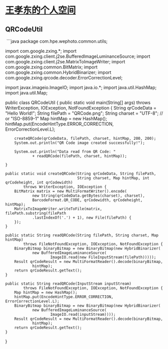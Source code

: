 # [王孝东的个人空间](https://scm-git.github.io/)
## QRCodeUtil
  ```java
package com.hpe.wephoto.common.utils;

import com.google.zxing.*;
import com.google.zxing.client.j2se.BufferedImageLuminanceSource;
import com.google.zxing.client.j2se.MatrixToImageWriter;
import com.google.zxing.common.BitMatrix;
import com.google.zxing.common.HybridBinarizer;
import com.google.zxing.qrcode.decoder.ErrorCorrectionLevel;

import javax.imageio.ImageIO;
import java.io.*;
import java.util.HashMap;
import java.util.Map;

public class QRCodeUtil {
    public static void main(String[] args) throws WriterException, IOException,
            NotFoundException {
        String qrCodeData = "Hello World!";
        String filePath = "QRCode.png";
        String charset = "UTF-8"; // or "ISO-8859-1"
        Map hintMap = new HashMap();
        hintMap.put(EncodeHintType.ERROR_CORRECTION, ErrorCorrectionLevel.L);

        createQRCode(qrCodeData, filePath, charset, hintMap, 200, 200);
        System.out.println("QR Code image created successfully!");

        System.out.println("Data read from QR Code: "
                + readQRCode(filePath, charset, hintMap));

    }

    public static void createQRCode(String qrCodeData, String filePath,
                                    String charset, Map hintMap, int qrCodeheight, int qrCodewidth)
            throws WriterException, IOException {
        BitMatrix matrix = new MultiFormatWriter().encode(
                new String(qrCodeData.getBytes(charset), charset),
                BarcodeFormat.QR_CODE, qrCodewidth, qrCodeheight, hintMap);
        MatrixToImageWriter.writeToFile(matrix, filePath.substring(filePath
                .lastIndexOf('.') + 1), new File(filePath) {
        });
    }

    public static String readQRCode(String filePath, String charset, Map hintMap)
            throws FileNotFoundException, IOException, NotFoundException {
        BinaryBitmap binaryBitmap = new BinaryBitmap(new HybridBinarizer(
                new BufferedImageLuminanceSource(
                        ImageIO.read(new FileInputStream(filePath)))));
        Result qrCodeResult = new MultiFormatReader().decode(binaryBitmap,
                hintMap);
        return qrCodeResult.getText();
    }

    public static String readQRCode(InputStream inputStream)
            throws FileNotFoundException, IOException, NotFoundException {
        Map hintMap = new HashMap();
        hintMap.put(EncodeHintType.ERROR_CORRECTION, ErrorCorrectionLevel.L);
        BinaryBitmap binaryBitmap = new BinaryBitmap(new HybridBinarizer(
                new BufferedImageLuminanceSource(
                        ImageIO.read(inputStream))));
        Result qrCodeResult = new MultiFormatReader().decode(binaryBitmap,
                hintMap);
        return qrCodeResult.getText();
    }
}

  ```
